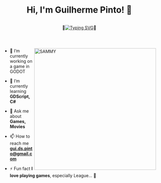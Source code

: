 <h1 align="center">Hi, I'm Guilherme Pinto! 🫡</h1>
<div style="display: flex; justify-content: center; align-items: center;">
    <p>👾</p>
    <p align="center">
        <a href="https://git.io/typing-svg">
            <img src="https://readme-typing-svg.demolab.com?font=Silkscreen&size=26&duration=3500&pause=500&color=028451&center=true&vCenter=true&width=600&height=100&lines=+Informatics+Engineering+Student;An+aspiring+game+developer;A+frontend+enthusiast" alt="Typing SVG" />
        </a>
    </p>
    <p>👾</p>
</div>
<p>&nbsp;</p>

<img align="right" alt="SAMMY" width="400" src="https://media.giphy.com/media/xkYkgcptz3OmI/giphy.gif?cid=790b7611onhgzz8tmktepieb0jv8koz2q7iq2hq066hll6sj&ep=v1_gifs_search&rid=giphy.gif&ct=g">

- 🔭 I’m currently working on a game in GODOT

- 🌱 I’m currently learning **GDScript, C#**

- 💬 Ask me about **Games, Movies**

- 📫 How to reach me **gui.ds.pinto@gmail.com**

- ⚡ Fun fact **I love playing games**, especially League... 🫥
 